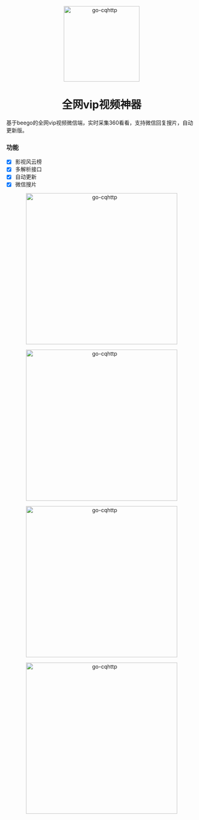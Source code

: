 <p align="center">
  <a href="https://ishkong.github.io/go-cqhttp-docs/">
    <img src="https://user-images.githubusercontent.com/25968335/120111974-8abef880-c139-11eb-99cd-fa928348b198.png" width="200" height="200" alt="go-cqhttp">
  </a>
</p>

<div align="center">

# 全网vip视频神器

</div>

基于beego的全网vip视频微信端，实时采集360看看，支持微信回复搜片，自动更新版。

### 功能

- [x] 影视风云榜
- [x] 多解析接口
- [x] 自动更新
- [x] 微信搜片
<p align="center">
    <img src="https://www.yutianqi.net/zb_users/upload/2021/06/202106091623236608447747.png" width="400" alt="go-cqhttp">
</p>

<p align="center">
    <img src="https://www.yutianqi.net/zb_users/upload/2021/06/202106091623236628759633.png
" width="400" alt="go-cqhttp">
</p>

<p align="center">
    <img src="https://www.yutianqi.net/zb_users/upload/2021/06/202106091623236665433246.png
" width="400" alt="go-cqhttp">
</p>

<p align="center">
    <img src="https://www.yutianqi.net/zb_users/upload/2021/06/202106091623236646836608.png
" width="400" alt="go-cqhttp">
</p>
